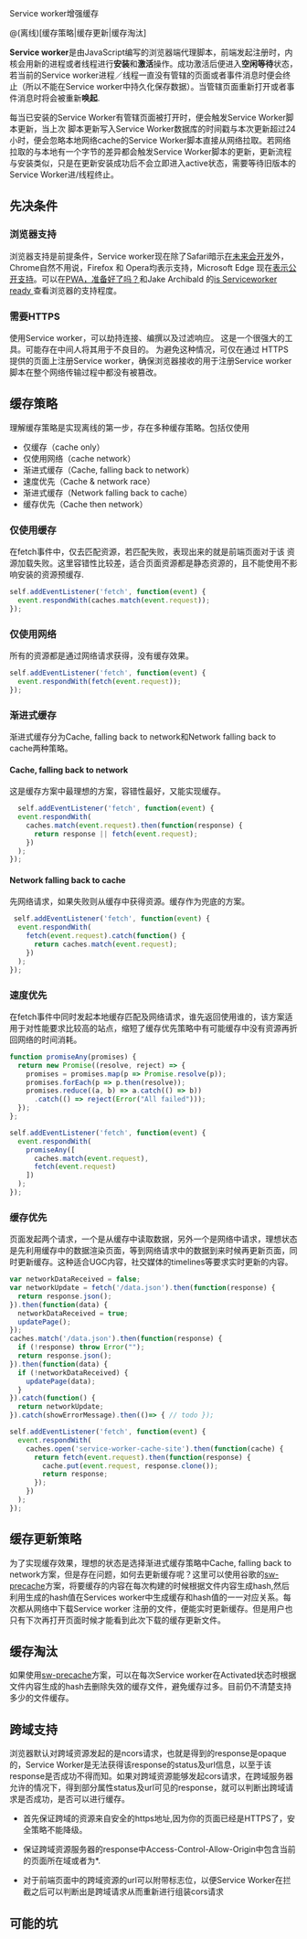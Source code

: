 Service worker增强缓存

@(离线)[缓存策略|缓存更新|缓存淘汰]

**Service worker**是由JavaScript编写的浏览器端代理脚本，前端发起注册时，内核会用新的进程或者线程进行**安装**和**激活**操作。成功激活后便进入**空闲等待**状态，若当前的Service worker进程／线程一直没有管辖的页面或者事件消息时便会终止（所以不能在Service worker中持久化保存数据）。当管辖页面重新打开或者事件消息时将会被重新**唤起**.  

每当已安装的Service Worker有管辖页面被打开时，便会触发Service Worker脚本更新，当上次  脚本更新写入Service Worker数据库的时间戳与本次更新超过24小时，便会忽略本地网络cache的Service Worker脚本直接从网络拉取。若网络拉取的与本地有一个字节的差异都会触发Service Worker脚本的更新，更新流程与安装类似，只是在更新安装成功后不会立即进入active状态，需要等待旧版本的Service Worker进/线程终止。
 
## 先决条件
### 浏览器支持
浏览器支持是前提条件，Service worker现在除了Safari暗示[在未来会开发](https://trac.webkit.org/wiki/FiveYearPlanFall2015)外，Chrome自然不用说，Firefox 和 Opera均表示支持，Microsoft Edge 现在[表示公开支持](https://developer.microsoft.com/en-us/microsoft-edge/platform/status/serviceworker/)。可以在[PWA，准备好了吗？](https://ispwaready.toxicjohann.com/)和Jake Archibald 的[is Serviceworker ready ](https://jakearchibald.github.io/isserviceworkerready/)查看浏览器的支持程度。
###  需要HTTPS
使用Service worker，可以劫持连接、编撰以及过滤响应。 这是一个很强大的工具。可能存在中间人将其用于不良目的。 为避免这种情况，可仅在通过 HTTPS 提供的页面上注册Service worker，确保浏览器接收的用于注册Service worker脚本在整个网络传输过程中都没有被篡改。

## 缓存策略
 理解缓存策略是实现离线的第一步，存在多种缓存策略。包括仅使用
 * 仅缓存（cache only）
 * 仅使用网络（cache network）
 * 渐进式缓存（Cache, falling back to network） 
 * 速度优先（Cache & network race）
 * 渐进式缓存（Network falling back to cache）
 * 缓存优先（Cache then network）
 
### 仅使用缓存
在fetch事件中，仅去匹配资源，若匹配失败，表现出来的就是前端页面对于该 资源加载失败。这里容错性比较差，适合页面资源都是静态资源的，且不能使用不影响安装的资源预缓存.
```javascript
self.addEventListener('fetch', function(event) {
  event.respondWith(caches.match(event.request));
});
```

### 仅使用网络
所有的资源都是通过网络请求获得，没有缓存效果。
```javascript
self.addEventListener('fetch', function(event) {
  event.respondWith(fetch(event.request));
});
```

### 渐进式缓存
渐进式缓存分为Cache, falling back to network和Network falling back to cache两种策略。
#### Cache, falling back to network
这是缓存方案中最理想的方案，容错性最好，又能实现缓存。
```javascript
  self.addEventListener('fetch', function(event) {
  event.respondWith(
    caches.match(event.request).then(function(response) {
      return response || fetch(event.request);
    })
  );
});
```
#### Network falling back to cache
先网络请求，如果失败则从缓存中获得资源。缓存作为兜底的方案。
```javascript
 self.addEventListener('fetch', function(event) {
  event.respondWith(
    fetch(event.request).catch(function() {
      return caches.match(event.request);
    })
  );
});
```


### 速度优先
在fetch事件中同时发起本地缓存匹配及网络请求，谁先返回使用谁的，该方案适用于对性能要求比较高的站点，缩短了缓存优先策略中有可能缓存中没有资源再折回网络的时间消耗。
```javascript
function promiseAny(promises) {
  return new Promise((resolve, reject) => {
    promises = promises.map(p => Promise.resolve(p));
    promises.forEach(p => p.then(resolve));
    promises.reduce((a, b) => a.catch(() => b))
      .catch(() => reject(Error("All failed")));
  });
};

self.addEventListener('fetch', function(event) {
  event.respondWith(
    promiseAny([
      caches.match(event.request),
      fetch(event.request)
    ])
  );
});
```

### 缓存优先
页面发起两个请求，一个是从缓存中读取数据，另外一个是网络中请求，理想状态是先利用缓存中的数据渲染页面，等到网络请求中的数据到来时候再更新页面，同时更新缓存。这种适合UGC内容，社交媒体的timelines等要求实时更新的内容。
```javascript
var networkDataReceived = false;
var networkUpdate = fetch('/data.json').then(function(response) {
  return response.json();
}).then(function(data) {
  networkDataReceived = true;
  updatePage();
});
caches.match('/data.json').then(function(response) {
  if (!response) throw Error("");
  return response.json();
}).then(function(data) {
  if (!networkDataReceived) {
    updatePage(data);
  }
}).catch(function() {
  return networkUpdate;
}).catch(showErrorMessage).then(()=> { // todo });
```

```javascript
self.addEventListener('fetch', function(event) {
  event.respondWith(
    caches.open('service-worker-cache-site').then(function(cache) {
      return fetch(event.request).then(function(response) {
        cache.put(event.request, response.clone());
        return response;
      });
    })
  );
});
```
## 缓存更新策略
为了实现缓存效果，理想的状态是选择渐进式缓存策略中Cache, falling back to network方案，但是存在问题，如何去更新缓存呢？这里可以使用谷歌的[sw-precache](https://github.com/GoogleChrome/sw-precache)方案，将要缓存的内容在每次构建的时候根据文件内容生成hash,然后利用生成的hash值在Services worker中生成缓存和hash值的一一对应关系。每次都从网络中下载Service worker 注册的文件，便能实时更新缓存。但是用户也只有下次再打开页面时候才能看到此次下载的缓存更新文件。
## 缓存淘汰
如果使用[sw-precache](https://github.com/GoogleChrome/sw-precache)方案，可以在每次Service worker在Activated状态时根据文件内容生成的hash去删除失效的缓存文件，避免缓存过多。目前仍不清楚支持多少的文件缓存。
## 跨域支持
浏览器默认对跨域资源发起的是ncors请求，也就是得到的response是opaque的，Service Worker是无法获得该response的status及url信息，以至于该response是否成功不得而知。如果对跨域资源能够发起cors请求，在跨域服务器允许的情况下，得到部分属性status及url可见的response，就可以判断出跨域请求是否成功，是否可以进行缓存。
* 首先保证跨域的资源来自安全的https地址,因为你的页面已经是HTTPS了，安全策略不能降级。

* 保证跨域资源服务器的response中Access-Control-Allow-Origin中包含当前的页面所在域或者为*.
* 对于前端页面中的跨域资源的url可以附带标志位，以便Service Worker在拦截之后可以判断出是跨域请求从而重新进行组装cors请求
## 可能的坑

